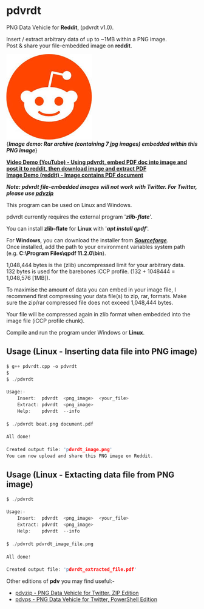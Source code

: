 # pdvrdt

PNG Data Vehicle for **Reddit**, (pdvrdt v1.0).

Insert / extract arbitrary data of up to ~1MB within a PNG image.  
Post & share your file-embedded image on **reddit**. 

![Demo Image](https://github.com/CleasbyCode/pdvrdt/blob/main/demo_image/image_demo.png)  
{***Image demo: Rar archive (containing 7 jpg images) embedded within this PNG image***} 

[**Video Demo (YouTube) - Using pdvrdt, embed PDF doc into image and post it to reddit, then download image and extract PDF**](https://www.youtube.com/watch_popup?v=3vGNwpv3smo)  
[**Image Demo (reddit) - Image contains PDF document**](https://i.redd.it/rx8cr47bfxma1.png) 

***Note: pdvrdt file-embedded images will not work with Twitter.  For Twitter, please use [pdvzip](https://github.com/CleasbyCode/pdvzip)***

This program can be used on Linux and Windows.

pdvrdt currently requires the external program '***zlib-flate***'.

You can install **zlib-flate** for **Linux** with '***apt install qpdf***'.  

For **Windows**, you can download the installer from [***Sourceforge***](https://sourceforge.net/projects/qpdf/).  
Once installed, add the path to your environment variables system path (e.g. **C:\Program Files\qpdf 11.2.0\bin**).
 
1,048,444 bytes is the (zlib) uncompressed limit for your arbitrary data.  
132 bytes is used for the barebones iCCP profile. (132 + 1048444 = 1,048,576 [1MB]).

To maximise the amount of data you can embed in your image file, I recommend first compressing your 
data file(s) to zip, rar, formats.  Make sure the zip/rar compressed file does not exceed 1,048,444 bytes.

Your file will be compressed again in zlib format when embedded into the image file (iCCP profile chunk).

Compile and run the program under Windows or **Linux**.

## Usage (Linux - Inserting data file into PNG image)

```c
$ g++ pdvrdt.cpp -o pdvrdt
$
$ ./pdvrdt

Usage:-
	Insert:  pdvrdt  <png_image>  <your_file>
	Extract: pdvrdt  <png_image>
	Help:	 pdvrdt  --info

$ ./pdvrdt boat.png document.pdf

All done!  
  
Created output file: 'pdvrdt_image.png'
You can now upload and share this PNG image on Reddit.

```
## Usage (Linux - Extacting data file from PNG image)

```c
$ ./pdvrdt

Usage:-
	Insert:  pdvrdt  <png_image>  <your_file>
	Extract: pdvrdt  <png_image>
	Help:	 pdvrdt  --info
        
$ ./pdvrdt pdvrdt_image_file.png

All done!

Created output file: 'pdvrdt_extracted_file.pdf'

```

Other editions of **pdv** you may find useful:-  

* [pdvzip - PNG Data Vehicle for Twitter, ZIP Edition](https://github.com/CleasbyCode/pdvzip)  
* [pdvps - PNG Data Vehicle for Twitter, PowerShell Edition](https://github.com/CleasbyCode/pdvps)   

##
